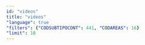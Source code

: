 ```yaml
---
id: "videos"
title: "videos"
"language": true
"filters": {"CODSUBTIPOCONT": 441, "CODAREAS": 16}
"limit": 10
---
```

<app-tab-bar></app-tab-bar>
<app-paginator-browser>
    <div flex="100" ng-class="{'end': $last}" ng-repeat="card in elements()">
        <app-card-simple item="card" prefix="node.href"></app-card-simple>
    </div>
</app-paginator-browser>
